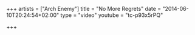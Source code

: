 +++
artists = ["Arch Enemy"]
title = "No More Regrets"
date = "2014-06-10T20:24:54+02:00"
type = "video"
youtube = "tc-p93x5rPQ"

+++
